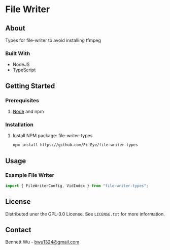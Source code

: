 # File Writer

## About

Types for file-writer to avoid installing ffmpeg

### Built With

* NodeJS
* TypeScript

## Getting Started

### Prerequisites

1. [Node](https://nodejs.org/en/) and npm

### Installation

1. Install NPM package: file-writer-types
    ```sh
    npm install https://github.com/Pi-Eye/file-writer-types
    ```

## Usage

### Example File Writer

```js
import { FileWriterConfig, VidIndex } from "file-writer-types";
```

## License

Distributed uner the GPL-3.0 License. See `LICENSE.txt` for more information.

## Contact

Bennett Wu - bwu1324@gmail.com